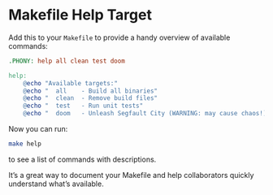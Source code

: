 # Makefile Help Target

Add this to your `Makefile` to provide a handy overview of available commands:

```makefile
.PHONY: help all clean test doom

help:
	@echo "Available targets:"
	@echo "  all    - Build all binaries"
	@echo "  clean  - Remove build files"
	@echo "  test   - Run unit tests"
	@echo "  doom   - Unleash Segfault City (WARNING: may cause chaos!)"
```

Now you can run:

```bash
make help
```
to see a list of commands with descriptions.

It’s a great way to document your Makefile and help collaborators quickly understand what’s available.